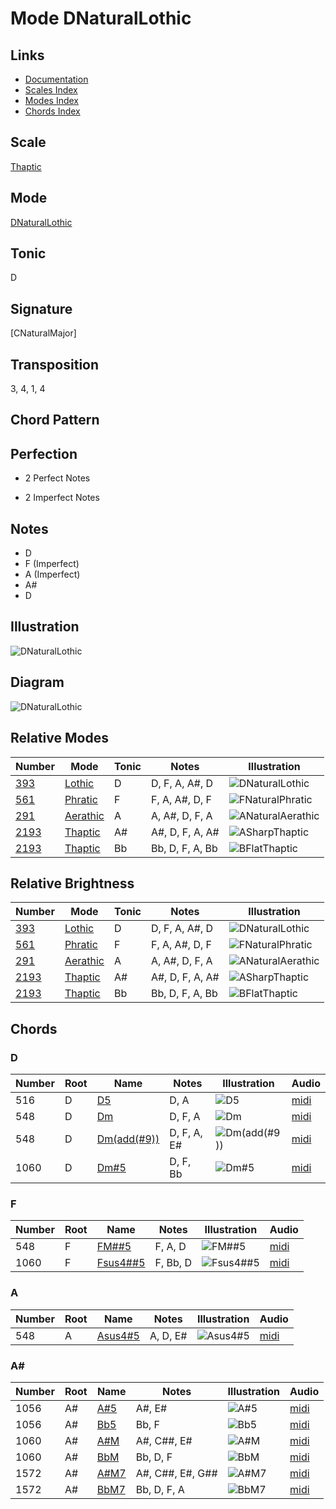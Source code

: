 # Mode DNaturalLothic

## Links

- [Documentation](README.md)
- [Scales Index](Scales.md)
- [Modes Index](Modes.md)
- [Chords Index](Chords.md)

## Scale

[Thaptic](ScaleThaptic.md)

## Mode

[DNaturalLothic](ModeDNaturalLothic.md)

## Tonic

D

## Signature

[CNaturalMajor]

## Transposition

3, 4, 1, 4

## Chord Pattern



## Perfection

 - 2 Perfect Notes

 - 2 Imperfect Notes

## Notes

- D
- F (Imperfect)
- A (Imperfect)
- A#
- D

## Illustration

![DNaturalLothic](ModeDNaturalLothic.png)

## Diagram

![DNaturalLothic](CircleOfFifthModeDNaturalLothic.png)

## Relative Modes

| Number | Mode | Tonic | Notes | Illustration |
|--------|------|-------|-------|--------------|
| [393](https://ianring.com/musictheory/scales/393) | [Lothic](ModeLothic.md) | D | D, F, A, A#, D | ![DNaturalLothic](ModeDNaturalLothic.png) |
| [561](https://ianring.com/musictheory/scales/561) | [Phratic](ModePhratic.md) | F | F, A, A#, D, F | ![FNaturalPhratic](ModeFNaturalPhratic.png) |
| [291](https://ianring.com/musictheory/scales/291) | [Aerathic](ModeAerathic.md) | A | A, A#, D, F, A | ![ANaturalAerathic](ModeANaturalAerathic.png) |
| [2193](https://ianring.com/musictheory/scales/2193) | [Thaptic](ModeThaptic.md) | A# | A#, D, F, A, A# | ![ASharpThaptic](ModeASharpThaptic.png) |
| [2193](https://ianring.com/musictheory/scales/2193) | [Thaptic](ModeThaptic.md) | Bb | Bb, D, F, A, Bb | ![BFlatThaptic](ModeBFlatThaptic.png) |
## Relative Brightness

| Number | Mode | Tonic | Notes | Illustration |
|--------|------|-------|-------|--------------|
| [393](https://ianring.com/musictheory/scales/393) | [Lothic](ModeLothic.md) | D | D, F, A, A#, D | ![DNaturalLothic](CircleOfFifthModeDNaturalLothic.png) |
| [561](https://ianring.com/musictheory/scales/561) | [Phratic](ModePhratic.md) | F | F, A, A#, D, F | ![FNaturalPhratic](CircleOfFifthModeFNaturalPhratic.png) |
| [291](https://ianring.com/musictheory/scales/291) | [Aerathic](ModeAerathic.md) | A | A, A#, D, F, A | ![ANaturalAerathic](CircleOfFifthModeANaturalAerathic.png) |
| [2193](https://ianring.com/musictheory/scales/2193) | [Thaptic](ModeThaptic.md) | A# | A#, D, F, A, A# | ![ASharpThaptic](CircleOfFifthModeASharpThaptic.png) |
| [2193](https://ianring.com/musictheory/scales/2193) | [Thaptic](ModeThaptic.md) | Bb | Bb, D, F, A, Bb | ![BFlatThaptic](CircleOfFifthModeBFlatThaptic.png) |

## Chords

### D

| Number | Root | Name | Notes | Illustration | Audio |
|--------|------|------|-------|--------------|-------|
| 516 | D | [D5](ChordDNaturalPowerChord.md) | D, A | ![D5](ChordDNaturalPowerChordRootPosition.png) | [midi](ChordDNaturalPowerChordRootPosition.mid) |
| 548 | D | [Dm](ChordDNaturalMinor.md) | D, F, A | ![Dm](ChordDNaturalMinorRootPosition.png) | [midi](ChordDNaturalMinorRootPosition.mid) |
| 548 | D | [Dm(add(#9))](ChordDNaturalMinorAddSharpNinth.md) | D, F, A, E# | ![Dm(add(#9))](ChordDNaturalMinorAddSharpNinthRootPosition.png) | [midi](ChordDNaturalMinorAddSharpNinthRootPosition.mid) |
| 1060 | D | [Dm#5](ChordDNaturalMinorSharpFifth.md) | D, F, Bb | ![Dm#5](ChordDNaturalMinorSharpFifthRootPosition.png) | [midi](ChordDNaturalMinorSharpFifthRootPosition.mid) |

### F

| Number | Root | Name | Notes | Illustration | Audio |
|--------|------|------|-------|--------------|-------|
| 548 | F | [FM##5](ChordFNaturalMajorDoubleSharpFifth.md) | F, A, D | ![FM##5](ChordFNaturalMajorDoubleSharpFifthRootPosition.png) | [midi](ChordFNaturalMajorDoubleSharpFifthRootPosition.mid) |
| 1060 | F | [Fsus4##5](ChordFNaturalSuspendedFourthDoubleSharpFifth.md) | F, Bb, D | ![Fsus4##5](ChordFNaturalSuspendedFourthDoubleSharpFifthRootPosition.png) | [midi](ChordFNaturalSuspendedFourthDoubleSharpFifthRootPosition.mid) |

### A

| Number | Root | Name | Notes | Illustration | Audio |
|--------|------|------|-------|--------------|-------|
| 548 | A | [Asus4#5](ChordANaturalSuspendedFourthSharpFifth.md) | A, D, E# | ![Asus4#5](ChordANaturalSuspendedFourthSharpFifthRootPosition.png) | [midi](ChordANaturalSuspendedFourthSharpFifthRootPosition.mid) |

### A#

| Number | Root | Name | Notes | Illustration | Audio |
|--------|------|------|-------|--------------|-------|
| 1056 | A# | [A#5](ChordASharpPowerChord.md) | A#, E# | ![A#5](ChordASharpPowerChordRootPosition.png) | [midi](ChordASharpPowerChordRootPosition.mid) |
| 1056 | A# | [Bb5](ChordBFlatPowerChord.md) | Bb, F | ![Bb5](ChordBFlatPowerChordRootPosition.png) | [midi](ChordBFlatPowerChordRootPosition.mid) |
| 1060 | A# | [A#M](ChordASharpMajor.md) | A#, C##, E# | ![A#M](ChordASharpMajorRootPosition.png) | [midi](ChordASharpMajorRootPosition.mid) |
| 1060 | A# | [BbM](ChordBFlatMajor.md) | Bb, D, F | ![BbM](ChordBFlatMajorRootPosition.png) | [midi](ChordBFlatMajorRootPosition.mid) |
| 1572 | A# | [A#M7](ChordASharpMajorSeventh.md) | A#, C##, E#, G## | ![A#M7](ChordASharpMajorSeventhRootPosition.png) | [midi](ChordASharpMajorSeventhRootPosition.mid) |
| 1572 | A# | [BbM7](ChordBFlatMajorSeventh.md) | Bb, D, F, A | ![BbM7](ChordBFlatMajorSeventhRootPosition.png) | [midi](ChordBFlatMajorSeventhRootPosition.mid) |

